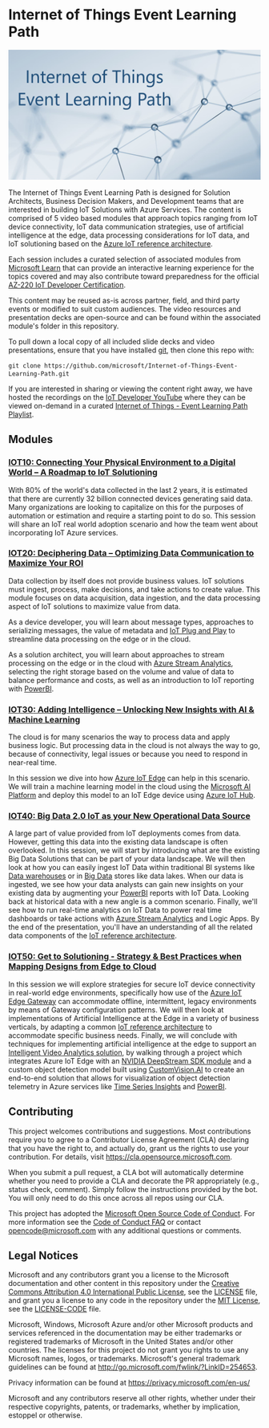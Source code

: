 # Internet of Things Event Learning Path

![logo](./assets/logo.png)

The Internet of Things Event Learning Path is designed for Solution Architects, Business Decision Makers, and Development teams that are interested in building IoT Solutions with Azure Services.  The content is comprised of 5 video based modules that approach topics ranging from IoT device connectivity, IoT data communication strategies, use of artificial intelligence at the edge, data processing considerations for IoT data, and IoT solutioning based on the [Azure IoT reference architecture](https://docs.microsoft.com/en-us/azure/architecture/reference-architectures/iot?WT.mc_id=sciot-video-cxa).  

Each session includes a curated selection of associated modules from [Microsoft Learn](http://microsoft.com/learn?WT.mc_id=sciot-video-cxa) that can provide an interactive learning experience for the topics covered and may also contribute toward preparedness for the official [AZ-220 IoT Developer Certification](https://docs.microsoft.com/en-us/learn/certifications/exams/az-220?WT.mc_id=sciot-certification-cxa). 

This content may be reused as-is across partner, field, and third party events or modified to suit custom audiences. The video resources and presentation decks are open-source and can be found within the associated module's folder in this repository.  

To pull down a local copy of all included slide decks and video presentations, ensure that you have installed [git](https://git-scm.com/downloads), then clone this repo with:

```
git clone https://github.com/microsoft/Internet-of-Things-Event-Learning-Path.git
```

If you are interested in sharing or viewing the content right away, we have hosted the recordings on the [IoT Developer YouTube](https://www.youtube.com/c/microsoft-iot-developers) where they can be viewed on-demand in a curated [Internet of Things - Event Learning Path Playlist](https://aka.ms/iotlp/playlist).  

## Modules

### [**IOT10**: Connecting Your Physical Environment to a Digital World – A Roadmap to IoT Solutioning](./iot10/README.md)

With 80% of the world's data collected in the last 2 years, it is estimated that there are currently 32 billion connected devices generating said data.  Many organizations are looking to capitalize on this for the purposes of automation or estimation and require a starting point to do so.  This session will share an IoT real world adoption scenario and how the team went about incorporating IoT Azure services.

### [**IOT20**: Deciphering Data – Optimizing Data Communication to Maximize Your ROI](./iot20/README.md)

Data collection by itself does not provide business values.  IoT solutions must ingest, process, make decisions, and take actions to create value.  This module focuses on data acquisition, data ingestion, and the data processing aspect of IoT solutions to maximize value from data.

As a device developer, you will learn about message types, approaches to serializing messages, the value of metadata and [IoT Plug and Play](https://docs.microsoft.com/en-us/azure/iot-pnp/overview-iot-plug-and-play?WT.mc_id=sciot-video-cxa) to streamline data processing on the edge or in the cloud.

As a solution architect, you will learn about approaches to stream processing on the edge or in the cloud with [Azure Stream Analytics](https://docs.microsoft.com/azure/architecture/reference-architectures/data/stream-processing-stream-analytics?WT.mc_id=sciot-video-cxa), selecting the right storage based on the volume and value of data to balance performance and costs, as well as an introduction to IoT reporting with [PowerBI](https://docs.microsoft.com/en-us/power-bi/?WT.mc_id=sciot-video-cxa).


### [**IOT30**: Adding Intelligence – Unlocking New Insights with AI & Machine Learning](./iot30/README.md)

The cloud is for many scenarios the way to process data and apply business logic. But processing data in the cloud is not always the way to go, because of connectivity, legal issues or because you need to respond in near-real time.

In this session we dive into how [Azure IoT Edge](https://docs.microsoft.com/en-us/azure/iot-edge/?WT.mc_id=sciot-video-cxa) 
can help in this scenario. We will train a machine learning model in the cloud using the 
[Microsoft AI Platform](https://docs.microsoft.com/en-us/azure/?product=ai-machine-learning&WT.mc_id=sciot-video-cxa) and deploy this model to an IoT Edge device using 
[Azure IoT Hub](https://docs.microsoft.com/en-us/azure/iot-hub/?WT.mc_id=sciot-video-cxa).

### [**IOT40**: Big Data 2.0 IoT as your New Operational Data Source](./iot40/README.md)

A large part of value provided from IoT deployments comes from data. However, getting this data into the existing data landscape is often overlooked. In this session, we will start by introducing what are the existing Big Data Solutions that can be part of your data landscape. We will then look at how you can easily ingest IoT Data within traditional BI systems like [Data warehouses](https://docs.microsoft.com/azure/architecture/data-guide/relational-data/data-warehousing/?WT.mc_id=sciot-video-cxa) or in [Big Data](https://docs.microsoft.com/azure/architecture/data-guide/big-data/?WT.mc_id=sciot-video-cxa) stores like data lakes. When our data is ingested, we see how your data analysts can gain new insights on your existing data by augmenting your [PowerBI](https://docs.microsoft.com/en-us/power-bi/?WT.mc_id=sciot-video-cxa) reports with IoT Data. Looking back at historical data with a new angle is a common scenario. Finally, we'll see how to run real-time analytics on IoT Data to power real time dashboards or take actions with [Azure Stream Analytics](https://docs.microsoft.com/azure/architecture/reference-architectures/data/stream-processing-stream-analytics?WT.mc_id=sciot-video-cxa) and Logic Apps. By the end of the presentation, you'll have an understanding of all the related data components of the [IoT reference architecture](https://docs.microsoft.com/azure/architecture/reference-architectures/iot?WT.mc_id=sciot-video-cxa).


### [**IOT50**: Get to Solutioning - Strategy & Best Practices when Mapping Designs from Edge to Cloud](./iot50/README.md)

In this session we will explore strategies for secure IoT device connectivity in real-world edge environments, specifically how use of the [Azure IoT Edge Gateway](https://docs.microsoft.com/en-us/azure/iot-edge/iot-edge-as-gateway?WT.mc_id=sciot-video-cxa) can accommodate offline, intermittent, legacy environments by means of Gateway configuration patterns.  We will then look at implementations of Artificial Intelligence at the Edge in a variety of business verticals, by adapting a common [IoT reference architecture](https://docs.microsoft.com/en-us/azure/architecture/reference-architectures/iot?WT.mc_id=sciot-video-cxa) to accommodate specific business needs.  Finally, we will conclude with techniques for implementing artificial intelligence at the edge to support an [Intelligent Video Analytics solution](http://aka.ms/iot50/intelligentvideo), by walking through a project which integrates Azure IoT Edge with an [NVIDIA DeepStream SDK module](https://azuremarketplace.microsoft.com/en-us/marketplace/apps/nvidia.deepstream-iot?WT.mc_id=sciot-video-cxa) and a custom object detection model built using [CustomVision.AI](https://www.customvision.ai/?WT.mc_id=sciot-video-cxa) to create an end-to-end solution that allows for visualization of object detection telemetry in Azure services like [Time Series Insights](https://docs.microsoft.com/en-us/azure/time-series-insights/?WT.mc_id=sciot-video-cxa) and [PowerBI](https://docs.microsoft.com/en-us/power-bi/?WT.mc_id=sciot-video-cxa).

## Contributing

This project welcomes contributions and suggestions.  Most contributions require you to agree to a
Contributor License Agreement (CLA) declaring that you have the right to, and actually do, grant us
the rights to use your contribution. For details, visit https://cla.opensource.microsoft.com.

When you submit a pull request, a CLA bot will automatically determine whether you need to provide
a CLA and decorate the PR appropriately (e.g., status check, comment). Simply follow the instructions
provided by the bot. You will only need to do this once across all repos using our CLA.

This project has adopted the [Microsoft Open Source Code of Conduct](https://opensource.microsoft.com/codeofconduct/).
For more information see the [Code of Conduct FAQ](https://opensource.microsoft.com/codeofconduct/faq/) or
contact [opencode@microsoft.com](mailto:opencode@microsoft.com) with any additional questions or comments.

## Legal Notices

Microsoft and any contributors grant you a license to the Microsoft documentation and other content
in this repository under the [Creative Commons Attribution 4.0 International Public License](https://creativecommons.org/licenses/by/4.0/legalcode),
see the [LICENSE](LICENSE) file, and grant you a license to any code in the repository under the [MIT License](https://opensource.org/licenses/MIT), see the
[LICENSE-CODE](LICENSE-CODE) file.

Microsoft, Windows, Microsoft Azure and/or other Microsoft products and services referenced in the documentation
may be either trademarks or registered trademarks of Microsoft in the United States and/or other countries.
The licenses for this project do not grant you rights to use any Microsoft names, logos, or trademarks.
Microsoft's general trademark guidelines can be found at http://go.microsoft.com/fwlink/?LinkID=254653.

Privacy information can be found at https://privacy.microsoft.com/en-us/

Microsoft and any contributors reserve all other rights, whether under their respective copyrights, patents,
or trademarks, whether by implication, estoppel or otherwise.
